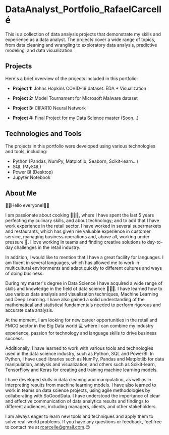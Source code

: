 # DataAnalyst_Portfolio_RafaelCarcellé
This is a collection of data analysis projects that demonstrate my skills and experience as a data analyst. The projects cover a wide range of topics, from data cleaning and wrangling to exploratory data analysis, predictive modeling, and data visualization.

## Projects
Here's a brief overview of the projects included in this portfolio:

- **Project 1:** Johns Hopkins COVID-19 dataset. EDA + Visualization

- **Project 2:** Model Tournament for Microsoft Malware dataset

- **Project 3:** CIFAR10 Neural Network

- **Project 4:** Final Project for my Data Science master (Soon...)

## Technologies and Tools
The projects in this portfolio were developed using various technologies and tools, including:

- Python (Pandas, NumPy, Matplotlib, Seaborn, Scikit-learn...)
- SQL (MySQL)
- Power BI (Desktop)
- Jupyter Notebook

## About Me
👋🏾Hello everyone!👋🏾

I am passionate about cooking 🧑🏾‍🍳, where I have spent the last 5 years perfecting my culinary skills, and about technology; and to add that I have work experience in the retail sector. I have worked in several supermarkets and restaurants, which has given me valuable experience in customer service, managing business operations and, above all, working under pressure 🥵. I love working in teams and finding creative solutions to day-to-day challenges in the retail industry.

In addition, I would like to mention that I have a great facility for languages. I am fluent in several languages, which has allowed me to work in multicultural environments and adapt quickly to different cultures and ways of doing business.

During my master's degree in Data Science I have acquired a wide range of skills and knowledge in the field of data science 🧑🏾‍⚕️. I have learned how to use various data analysis and visualization techniques, Machine Learning and Deep Learning. I have also gained a solid understanding of the mathematical and statistical fundamentals needed to perform rigorous and accurate data analysis.

At the moment, I am looking for new career opportunities in the retail and FMCG sector in the Big Data world 💻 where I can combine my industry experience, passion for technology and language skills to drive business success. 

Additionally, I have learned to work with various tools and technologies used in the data science industry, such as Python, SQL and PowerBI. In Python, I have used libraries such as NumPy, Pandas and Matplotlib for data manipulation, analysis and visualization; and others such as Scikit-learn, TensorFlow and Keras for creating and training machine learning models.

I have developed skills in data cleaning and manipulation, as well as in interpreting results from machine learning models. I have also learned to work in teams on data science projects, using agile methodologies by collaborating with SoGoodData. I have understood the importance of clear and effective communication of data analytics results and findings to different audiences, including managers, clients, and other stakeholders.

I am always eager to learn new tools and techniques and apply them to solve real-world problems. If you have any questions or feedback, feel free to contact me at rcarcelle@gmail.com.😊
